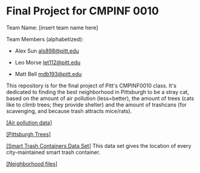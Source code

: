 # Final Project for CMPINF 0010
Team Name: [insert team name here]

Team Members (alphabetized):

- Alex Sun als898@pitt.edu

- Leo Morse let112@pitt.edu

- Matt Bell mdb193@pitt.edu

This repository is for the final project of Pitt's CMPINF0010 class. It's dedicated to finding the best neighborhood in Pittsburgh to be a stray cat, based on the amount of air pollution (less=better), the amount of trees (cats like to climb trees; they provide shelter) and the amount of trashcans (for scavenging, and because trash attracts mice/rats).

[[Air pollution data]](https://data.wprdc.org/dataset/toxic-release-inventory/resource/2750b8c8-246b-430f-b1e0-1aa96e00b013)

[[Pittsburgh Trees]](https://data.wprdc.org/dataset/city-trees/resource/1515a93c-73e3-4425-9b35-1cd11b2196da)

[[Smart Trash Containers Data Set]](https://data.wprdc.org/dataset/smart-trash-containers)
This data set gives the location of every city-maintained smart trash container.

[[Neighborhood files]](https://data.wprdc.org/dataset/neighborhoods2)
